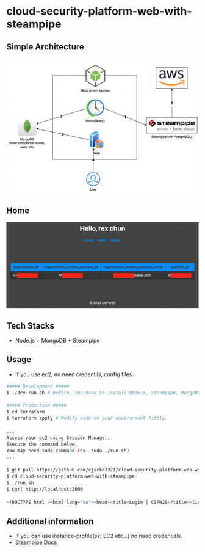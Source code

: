 # cloud-security-platform-web-with-steampipe

## Simple Architecture

![Architecture](./images/architecture.png)

## Home

![home](./images/home.png)

## Tech Stacks

- Node.js + MongoDB + Steampipe

## Usage

- If you use ec2, no need credentils, config files.

```bash
##### Development #####
$ ./dev-run.sh # Before, You have to install NodeJS, Steampipe, MongoDB on your local machine.

##### Production #####
$ cd terraform
$ terraform apply # Modify code on your environment fittly.

...
Access your ec2 using Session Manager.
Execute the command below.
You may need sudo command.(ex. sudo ./run.sh)
...

$ git pull https://github.com/cjsrkd3321/cloud-security-platform-web-with-steampipe
$ cd cloud-security-platform-web-with-steampipe
$ ./run.sh
$ curl http://localhost:2000

<!DOCTYPE html ><html lang="ko"><head><title>Login | CSPW2S</title><link rel="stylesheet" href="https://unpkg.com/mvp.css"/></head><body><header></header><main><form method="POST"><input placeholder="Username" name="username" type="text" required="required"/><input placeholder="Password" name="password" type="password" required="required"/><input type="submit" value="Login"/></form><hr/><div><span>Don't have an account?&nbsp;</span><a href="/join">Create one now &rarr;</a></div></main><footer>&copy; 2022 CSPW2S</footer></body></html>
```

## Additional information

- If you can use instance-profile(ex. EC2 etc...) no need credentials.
- [Steampipe Docs](https://steampipe.io/docs)
